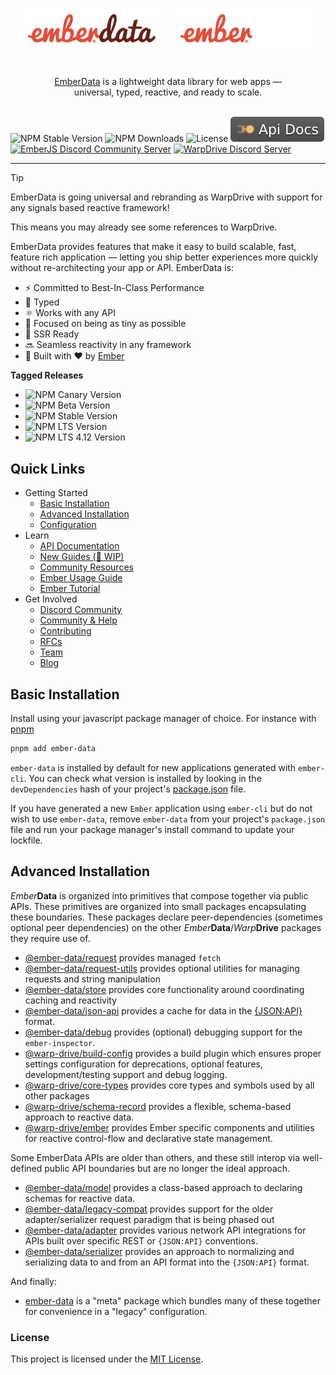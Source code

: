 <p align="center">
  <img
    class="project-logo"
    src="./logos/ember-data-logo-light.svg#gh-light-mode-only"
    alt="EmberData"
    width="240px"
    title="EmberData"
    />
  <img
    class="project-logo"
    src="./logos/ember-data-logo-dark.svg#gh-dark-mode-only"
    alt="EmberData"
    width="240px"
    title="EmberData"
    />
</p>

<p align="center">
  <br>
  <a href="https://warp-drive.io">EmberData</a> is a lightweight data library for web apps &mdash;
  <br>
  universal, typed, reactive, and ready to scale.
  <br/><br/>
</p>

![NPM Stable Version](https://img.shields.io/npm/v/ember-data/latest?label=version&style=flat&color=FFC474)
![NPM Downloads](https://img.shields.io/npm/dm/ember-data.svg?style=flat&color=FFC474)
![License](https://img.shields.io/github/license/emberjs/data.svg?style=flat&color=FFC474)
[![Docs](./logos/docs-badge.svg)](https://api.emberjs.com/ember-data/release)
[![EmberJS Discord Community Server](https://img.shields.io/badge/EmberJS-grey?logo=discord&logoColor=FFC474)](https://discord.gg/zT3asNS
)
[![WarpDrive Discord Server](https://img.shields.io/badge/WarpDrive-grey?logo=discord&logoColor=FFC474)](https://discord.gg/PHBbnWJx5S
)


---

> [!TIP]
> EmberData is going universal and rebranding as WarpDrive
> with support for any signals based reactive framework!
>
> This means you may already see some references to WarpDrive.

EmberData provides features that make it easy to build scalable, fast, feature
rich application &mdash; letting you ship better experiences more quickly without re-architecting your app or API. EmberData is:

- ⚡️ Committed to Best-In-Class Performance
- 💚 Typed
- ⚛️ Works with any API
- 🌲 Focused on being as tiny as possible
- 🚀 SSR Ready
- 🔜 Seamless reactivity in any framework
- 🐹 Built with ♥️ by [Ember](https://emberjs.com)

**Tagged Releases**

- ![NPM Canary Version](https://img.shields.io/npm/v/ember-data/canary?label=%40canary&color=FFBF00)
- ![NPM Beta Version](https://img.shields.io/npm/v/ember-data/beta?label=%40beta&color=ff00ff)
- ![NPM Stable Version](https://img.shields.io/npm/v/ember-data/latest?label=%40latest&color=90EE90)
- ![NPM LTS Version](https://img.shields.io/npm/v/ember-data/lts?label=%40lts&color=0096FF)
- ![NPM LTS 4.12 Version](https://img.shields.io/npm/v/ember-data/lts-4-12?label=%40lts-4-12&color=bbbbbb)

## Quick Links

- Getting Started
  - [Basic Installation](#basic-installation)
  - [Advanced Installation](#advanced-installation)
  - [Configuration](https://github.com/emberjs/data/blob/main/warp-drive-packages/build-config/README.md)
- Learn
  - [API Documentation](https://api.emberjs.com/ember-data/release)
  - [New Guides (🚧 WIP)](https://github.com/emberjs/data/blob/main/guides/index.md)
  - [Community Resources](https://github.com/emberjs/data/blob/main/guides/community-resources.md)
  - [Ember Usage Guide](https://guides.emberjs.com/release/models/)
  - [Ember Tutorial](https://guides.emberjs.com/release/tutorial/part-1/)
- Get Involved
  - [Discord Community](https://discord.com/invite/emberjs)
  - [Community & Help](https://emberjs.com/community)
  - [Contributing](https://github.com/emberjs/data/blob/main/CONTRIBUTING.md)
  - [RFCs](https://github.com/emberjs/rfcs/labels/T-ember-data)
  - [Team](https://emberjs.com/team)
  - [Blog](https://emberjs.com/blog)

## Basic Installation

Install using your javascript package manager of choice. For instance with [pnpm](https://pnpm.io/)

```sh
pnpm add ember-data
```

`ember-data` is installed by default for new applications generated with `ember-cli`. You can check what version is installed by looking in the `devDependencies` hash of your project's [package.json](https://docs.npmjs.com/cli/v8/configuring-npm/package-json) file.

If you have generated a new `Ember` application using `ember-cli` but do
not wish to use `ember-data`, remove `ember-data` from your project's `package.json` file and run your package manager's install command to update your lockfile.

## Advanced Installation

*Ember***Data** is organized into primitives that compose together via public APIs. These primitives are organized into
small packages encapsulating these boundaries. These packages
declare peer-dependencies (sometimes optional peer dependencies)
on the other *Ember***Data**/*Warp***Drive** packages they require use of.

- [@ember-data/request](../packages/request) provides managed `fetch`
- [@ember-data/request-utils](../packages/request-utils) provides optional utilities for managing requests and string manipulation
- [@ember-data/store](../packages/store) provides core functionality around coordinating caching and reactivity 
- [@ember-data/json-api](../packages/json-api) provides a cache for data in the [{JSON:API}](https://jsonapi.org) format.
- [@ember-data/debug](../packages/debug) provides (optional) debugging support for the `ember-inspector`.
- [@warp-drive/build-config](../warp-drive-packages/build-config) provides a build plugin which ensures proper settings configuration for deprecations, optional features, development/testing support and debug logging.
- [@warp-drive/core-types](../packages/core-types) provides core types and symbols used by all other packages
- [@warp-drive/schema-record](../packages/schema-record) provides a flexible, schema-based approach to reactive data.
- [@warp-drive/ember](../packages/ember) provides Ember specific components and utilities for reactive control-flow and declarative state management.

Some EmberData APIs are older than others, and these still interop via well-defined
 public API boundaries but are no longer the ideal approach.

- [@ember-data/model](../packages/model) provides a class-based approach to declaring schemas for reactive data.
- [@ember-data/legacy-compat](../packages/legacy-compat) provides support for the older adapter/serializer request paradigm that is being phased out
- [@ember-data/adapter](../packages/adapter) provides various network API integrations for APIs built over specific REST or `{JSON:API}` conventions.
- [@ember-data/serializer](../packages/serializer) provides an approach to normalizing and serializing data to and from an API format into the `{JSON:API}` format.

And finally:

- [ember-data](./packages/-ember-data) is a "meta" package which bundles many of these together for convenience in a "legacy" configuration.

### License

This project is licensed under the [MIT License](LICENSE.md).
